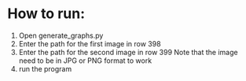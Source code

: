 # How to run:
1. Open generate_graphs.py
2. Enter the path for the first image in row 398
3. Enter the path for the second image in row 399
Note that the image need to be in JPG or PNG format to work
4. run the program
